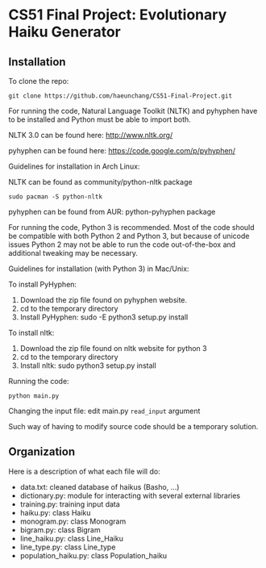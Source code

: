CS51 Final Project: Evolutionary Haiku Generator
===========

Installation
------------

To clone the repo:

```
git clone https://github.com/haeunchang/CS51-Final-Project.git
```

For running the code, Natural Language Toolkit (NLTK) and pyhyphen have to be installed and Python must be able to import both.

NLTK 3.0 can be found here: http://www.nltk.org/

pyhyphen can be found here: https://code.google.com/p/pyhyphen/

Guidelines for installation in Arch Linux:

NLTK can be found as community/python-nltk package
```
sudo pacman -S python-nltk
```
pyhyphen can be found from AUR: python-pyhyphen package

For running the code, Python 3 is recommended. Most of the code should be compatible with both Python 2 and Python 3, but because of unicode issues Python 2 may not be able to run the code out-of-the-box and additional tweaking may be necessary.

Guidelines for installation (with Python 3) in Mac/Unix:

To install PyHyphen:
1) Download the zip file found on pyhyphen website. 
2) cd to the temporary directory
3) Install PyHyphen: sudo -E python3 setup.py install

To install nltk: 
1) Download the zip file found on nltk website for python 3
2) cd to the temporary directory 
3) Install nltk: sudo python3 setup.py install

Running the code:
```
python main.py
```
Changing the input file: edit main.py `read_input` argument

Such way of having to modify source code should be a temporary solution.


Organization
------------

Here is a description of what each file will do:
- data.txt: cleaned database of haikus (Basho, ...)
- dictionary.py: module for interacting with several external libraries
- training.py: training input data
- haiku.py: class Haiku
- monogram.py: class Monogram
- bigram.py: class Bigram
- line_haiku.py: class Line_Haiku
- line_type.py: class Line_type
- population_haiku.py: class Population_haiku
